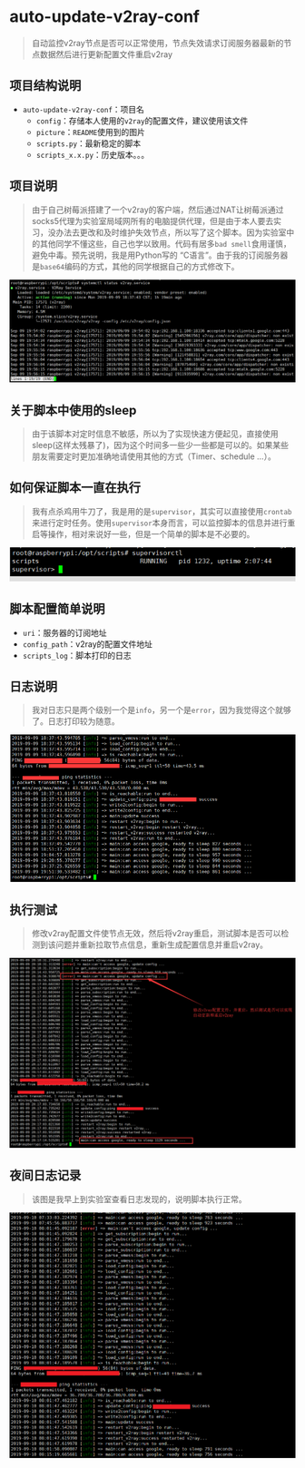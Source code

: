# auto-update-v2ray-conf

> 自动监控v2ray节点是否可以正常使用，节点失效请求订阅服务器最新的节点数据然后进行更新配置文件重启v2ray

## 项目结构说明

* `auto-update-v2ray-conf`：项目名
  * `config`：存储本人使用的`v2ray`的配置文件，建议使用该文件
  * `picture`：`README`使用到的图片
  * `scripts.py`：最新稳定的脚本
  * `scripts_x.x.py`：历史版本。。。

## 项目说明

> 由于自己树莓派搭建了一个v2ray的客户端，然后通过NAT让树莓派通过socks5代理为实验室局域网所有的电脑提供代理，但是由于本人要去实习，没办法去更改和及时维护失效节点，所以写了这个脚本。因为实验室中的其他同学不懂这些，自己也学以致用。代码有居多`bad smell`食用谨慎，避免中毒。预先说明，我是用Python写的 “C语言”。由于我的订阅服务器是`base64`编码的方式，其他的同学根据自己的方式修改下。

![v2ray_status](./picture/v2ray_status.png)

## 关于脚本中使用的sleep

> 由于该脚本对定时信息不敏感，所以为了实现快速方便起见，直接使用sleep(这样太残暴了)，因为这个时间多一些少一些都是可以的。如果某些朋友需要定时更加准确地请使用其他的方式（Timer、schedule …）。

## 如何保证脚本一直在执行

> 我有点杀鸡用牛刀了，我是用的是`supervisor`，其实可以直接使用`crontab`来进行定时任务。使用`supervisor`本身而言，可以监控脚本的信息并进行重启等操作，相对来说好一些，但是一个简单的脚本是不必要的。

![supervisor](./picture/supervisor.png)

## 脚本配置简单说明

* `uri`：服务器的订阅地址
* `config_path`：v2ray的配置文件地址
* `scripts_log`：脚本打印的日志

## 日志说明

> 我对日志只是两个级别一个是`info`，另一个是`error`，因为我觉得这个就够了。日志打印较为随意。

![日志](./picture/日志.png)

## 执行测试

> 修改v2ray配置文件使节点无效，然后将v2ray重启，测试脚本是否可以检测到该问题并重新拉取节点信息，重新生成配置信息并重启v2ray。

![测试脚本](./picture/测试脚本1.png)

## 夜间日志记录

> 该图是我早上到实验室查看日志发现的，说明脚本执行正常。

![夜间日志](./picture/测试脚本2.png)
